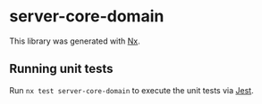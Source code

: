 # server-core-domain

This library was generated with [Nx](https://nx.dev).

## Running unit tests

Run `nx test server-core-domain` to execute the unit tests via [Jest](https://jestjs.io).
